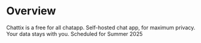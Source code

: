 # Overview
Chattix is a free for all chatapp. 
Self-hosted chat app, for maximum privacy. Your data stays with you.
Scheduled for Summer 2025
